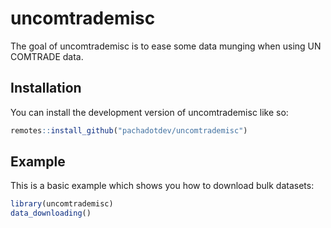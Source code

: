 # uncomtrademisc

<!-- badges: start -->
<!-- badges: end -->

The goal of uncomtrademisc is to ease some data munging when using UN COMTRADE data.

## Installation

You can install the development version of uncomtrademisc like so:

``` r
remotes::install_github("pachadotdev/uncomtrademisc")
```

## Example

This is a basic example which shows you how to download bulk datasets:

``` r
library(uncomtrademisc)
data_downloading()
```
